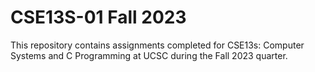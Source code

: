 # CSE13S-01 Fall 2023

This repository contains assignments completed for CSE13s: Computer Systems and C Programming at UCSC during the Fall 2023 quarter. 
